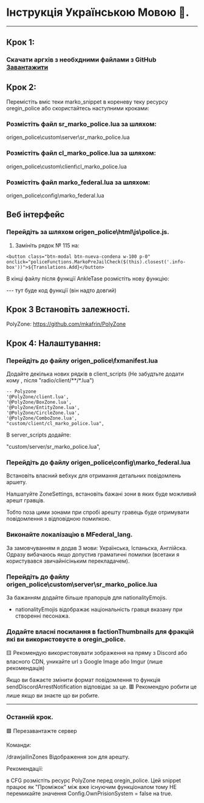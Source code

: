 # Інструкція Українською Мовою 🦉.

---

## Крок 1:

### Скачати аргхів з необхдними файлами з GitHub [Завантажити]([https://example.com](https://github.com/dazuga31/oregin_jail_snippet.git))

## Крок 2:

Перемістіть вміс теки marko_snippet в кореневу теку ресурсу oregin_police або скористайтесь наступними кроками:

### Розмістіть файл sr_marko_police.lua за шляхом:

origen_police\custom\server\sr_marko_police.lua

### Розмістіть файл cl_marko_police.lua за шляхом:

origen_police\custom\client\сl_marko_police.lua

### Розмістіть файл marko_federal.lua за шляхом:

origen_police\config\marko_federal.lua


## Веб інтерфейс

### Перейдіть за шляхом origen_police\html\js\police.js.

1. Замініть рядок № 115 на:

```
<button class="btn-modal btn-nueva-condena w-100 p-0" onclick="policeFunctions.MarkoPreJailCheck($(this).closest('.info-box'))">${Translations.Add}</button>
```

В кінці файлу після функції AnkleTase розмістіть нову функцію:

--- тут буде код функції (він надто довгий)


## Крок 3 Встановіть залежності.

PolyZone: https://github.com/mkafrin/PolyZone

## Крок 4: Налаштування:

### Перейдіть до файлу origen_police\fxmanifest.lua

Додайте декілька нових рядків в client_scripts (Не забудтьте додати кому , після "radio/client/**/*.lua")

    -- Polyzone
    '@PolyZone/client.lua',
    '@PolyZone/BoxZone.lua',
    '@PolyZone/EntityZone.lua',
    '@PolyZone/CircleZone.lua',
    '@PolyZone/ComboZone.lua',
    "custom/client/сl_marko_police.lua",
В server_scripts додайте:

"custom/server/sr_marko_police.lua",




### Перейдіть до файлу origen_police\config\marko_federal.lua

Встановіть власний вебхук для отримання детальних повідомлень аршету.

Налшатуйте ZoneSettings, встановіть бажані зони в яких буде можливий арешт гравців.

Тобто поза цими зонами при спробі арешту гравець буде отримувати повідомлення з відповідною помилкою.

### Виконайте локалізацію в MFederal_lang.

За замовчуванням я додав 3 мови: Українська, Іспаньска, Англійска.
Одразу вибачаюсь якщо допустив граматичні помилки (всетаки я користувався звичайнісіньким перекладачем).


### Перейдіть до файлу origen_police\custom\server\sr_marko_police.lua

За бажанням додайте більше прапорців для nationalityEmojis.
- nationalityEmojis відображає національність гравця вказану при створенні песонажа.

### Додайте власні посилання в factionThumbnails для фракцій які ви використовуєте в oregin_police.

🟨 Рекомендую використовувати зображення на пряму з Discord або власного CDN, уникайте url з Google Image або Imgur (лише рекомендація)

Якщо ви бажаєте змінити формат повідомлення то функція sendDiscordArrestNotification відповідає за це.
🟥 Рекомендую робити це лише якщо ви знаєте що ви робите.

---


### Останній крок.

🟩 Перезавантажте сервер




Команди:

/drawjailinZones Відображення зон для арешту.


Рекомендації:

в CFG розмістіть ресурс PolyZone перед oregin_police.
Цей snippet працює як "Проміжок" між вже існуючим функціоналом тому НЕ перемикайте значення Config.OwnPrisionSystem = false на true.
